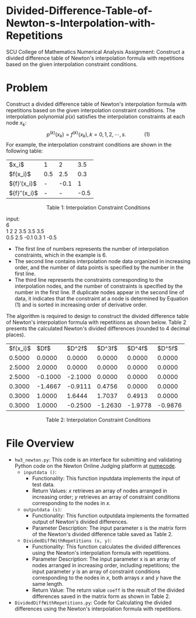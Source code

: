 # Divided-Difference-Table-of-Newton-s-Interpolation-with-Repetitions
SCU College of Mathematics Numerical Analysis Assignment: Construct a divided difference table of Newton's interpolation formula with repetitions based on the given interpolation constraint conditions.

# Problem
Construct a divided difference table of Newton's interpolation formula with repetitions based on the given interpolation constraint conditions. The interpolation polynomial $p(x)$ satisfies the interpolation constraints at each node $x_k$:
$$p^{(k)}(x_k)=f^{(k)}(x_k),k=0,1,2,\cdots,s.\quad \quad \quad(1)$$
For example, the interpolation constraint conditions are shown in the following table: 
<table align="center">
    <tr>
        <td>$x_i$</td>
        <td>1</td>
        <td>2</td>
        <td>3.5</td>
    </tr>
    <tr>
        <td>$f(x_i)$</td>
        <td>0.5</td>
        <td>2.5</td>
        <td>0.3</td>
    </tr>
    <tr>
        <td>${f}′(x_i)$</td>
        <td>-</td>
        <td>-0.1</td>
        <td>1</td>
    </tr>
    <tr>
        <td>${f}′′(x_i)$</td>
        <td>-</td>
        <td>-</td>
        <td>-0.5</td>
    </tr>
</table>

<p align="center">
    Table 1: Interpolation Constraint Conditions
</p>

input:  
6  
1 2 2 3.5 3.5 3.5  
0.5 2.5 -0.1 0.3 1 -0.5  

* The first line of numbers represents the number of interpolation constraints, which in the example is 6.
* The second line contains interpolation node data organized in increasing order, and the number of data points is specified by the number in the first line.
* The third line represents the constraints corresponding to the interpolation nodes, and the number of constraints is specified by the number in the first line. If duplicate nodes appear in the second line of data, it indicates that the constraint at a node is determined by Equation $(1)$ and is sorted in increasing order of derivative order.

The algorithm is required to design to construct the divided difference table of Newton's interpolation formula with repetitions as shown below. Table 2 presents the calculated Newton's divided differences (rounded to 4 decimal places).

<table align="center">
    <tr>
        <td>$f(x_i)$</td>
        <td>$Df$</td>
        <td>$D^2f$</td>
        <td>$D^3f$</td>
        <td>$D^4f$</td>
        <td>$D^5f$</td>
    </tr>
    <tr>
        <td>0.5000</td>
        <td>0.0000</td>
        <td>0.0000</td>
        <td>0.0000</td>
        <td>0.0000</td>
        <td>0.0000</td>
    </tr>
    <tr>
        <td>2.5000</td>
        <td>2.0000</td>
        <td>0.0000</td>
        <td>0.0000</td>
        <td>0.0000</td>
        <td>0.0000</td>
    </tr>
    <tr>
        <td>2.5000</td>
        <td>-0.1000</td>
        <td>-2.1000</td>
        <td>0.0000</td>
        <td>0.0000</td>
        <td>0.0000</td>
    </tr>
    <tr>
        <td>0.3000</td>
        <td>-1.4667</td>
        <td>-0.9111</td>
        <td>0.4756</td>
        <td>0.0000</td>
        <td>0.0000</td>
    </tr>
    <tr>
        <td>0.3000</td>
        <td>1.0000</td>
        <td>1.6444</td>
        <td>1.7037</td>
        <td>0.4913</td>
        <td>0.0000</td>
    </tr>
    <tr>
        <td>0.3000</td>
        <td>1.0000</td>
        <td>-0.2500</td>
        <td>-1.2630</td>
        <td>-1.9778</td>
        <td>-0.9876</td>
    </tr>
</table>

<p align="center">
    Table 2: Interpolation Constraint Conditions
</p>

# File Overview
* `hw3_newton.py`: This code is an interface for submitting and validating Python code on the Newton Online Judging platform at [numecode](http://moodle.numecode.com/).
  * `inputdata ()`:
    * Functionality: This function inputdata implements the input of test data.
    * Return Values: $x$ retrieves an array of nodes arranged in increasing order; $y$ retrieves an array of constraint conditions corresponding to the nodes in $x$.
  * `outputdata (s)`:
    * Functionality: This function outputdata implements the formatted output of Newton's divided differences.
    * Parameter Description: The input parameter $s$ is the matrix form of the Newton's divided difference table saved as Table 2.
  * `DividedDiffWithRepetitions (x, y)`:
    * Functionality: This function calculates the divided differences using the Newton's interpolation formula with repetitions.
    * Parameter Description: The input parameter x is an array of nodes arranged in increasing order, including repetitions; the input parameter $y$ is an array of constraint conditions corresponding to the nodes in $x$, both arrays $x$ and $y$ have the same length.
    * Return Value: The return value `coeff` is the result of the divided differences saved in the matrix form as shown in Table 2.
* `DividedDiffWithRepetitions.py`: Code for Calculating the divided differences using the Newton's interpolation formula with repetitions.

